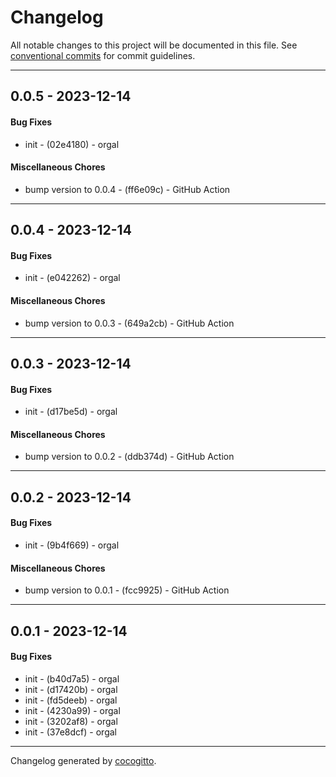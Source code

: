 # Changelog
All notable changes to this project will be documented in this file. See [conventional commits](https://www.conventionalcommits.org/) for commit guidelines.

- - -
## 0.0.5 - 2023-12-14
#### Bug Fixes
- init - (02e4180) - orgal
#### Miscellaneous Chores
- bump version to 0.0.4 - (ff6e09c) - GitHub Action
- - -

## 0.0.4 - 2023-12-14
#### Bug Fixes
- init - (e042262) - orgal
#### Miscellaneous Chores
- bump version to 0.0.3 - (649a2cb) - GitHub Action
- - -

## 0.0.3 - 2023-12-14
#### Bug Fixes
- init - (d17be5d) - orgal
#### Miscellaneous Chores
- bump version to 0.0.2 - (ddb374d) - GitHub Action
- - -

## 0.0.2 - 2023-12-14
#### Bug Fixes
- init - (9b4f669) - orgal
#### Miscellaneous Chores
- bump version to 0.0.1 - (fcc9925) - GitHub Action
- - -

## 0.0.1 - 2023-12-14
#### Bug Fixes
- init - (b40d7a5) - orgal
- init - (d17420b) - orgal
- init - (fd5deeb) - orgal
- init - (4230a99) - orgal
- init - (3202af8) - orgal
- init - (37e8dcf) - orgal
- - -

Changelog generated by [cocogitto](https://github.com/cocogitto/cocogitto).